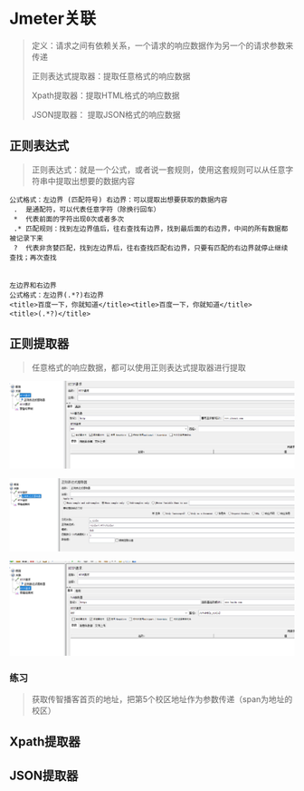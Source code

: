 # Jmeter关联

> 定义：请求之间有依赖关系，一个请求的响应数据作为另一个的请求参数来传递
>
> 正则表达式提取器：提取任意格式的响应数据
>
> Xpath提取器：提取HTML格式的响应数据
>
> JSON提取器： 提取JSON格式的响应数据

## 正则表达式

> 正则表达式：就是一个公式，或者说一套规则，使用这套规则可以从任意字符串中提取出想要的数据内容

```
公式格式：左边界 (匹配符号) 右边界：可以提取出想要获取的数据内容
 .  是通配符，可以代表任意字符（除换行回车）
 *  代表前面的字符出现0次或者多次
 .* 匹配规则：找到左边界值后，往右查找有边界，找到最后面的右边界，中间的所有数据都被记录下来
 ?  代表非贪婪匹配，找到左边界后，往右查找匹配右边界，只要有匹配的右边界就停止继续查找；再次查找


左边界和右边界
公式格式：左边界(.*?)右边界
<title>百度一下，你就知道</title><title>百度一下，你就知道</title>
<title>(.*?)</title>
```

## 正则提取器

> 任意格式的响应数据，都可以使用正则表达式提取器进行提取

![image.png](./assets/1709774559786-image.png)

![image.png](./assets/1709774582971-image.png)

![image.png](./assets/1709774592757-image.png)


### 练习

> 获取传智播客首页的地址，把第5个校区地址作为参数传递（span为地址的校区）

## Xpath提取器

## JSON提取器
